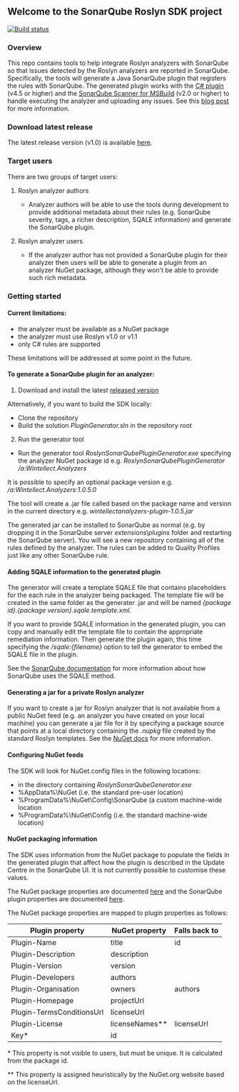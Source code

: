 ## Welcome to the SonarQube Roslyn SDK project

[![Build status](https://ci.appveyor.com/api/projects/status/q2gc65s7n4wjusp8/branch/master?svg=true)](https://ci.appveyor.com/project/SonarSource/sonarqube-roslyn-sdk/branch/master)

### Overview
This repo contains tools to help integrate Roslyn analyzers with SonarQube so that issues detected by the Roslyn analyzers are reported in SonarQube.
Specifically, the tools will generate a Java SonarQube plugin that registers the rules with SonarQube. The generated plugin works with the [C# plugin](http://docs.sonarqube.org/x/bAAW) (v4.5 or higher) and the [SonarQube Scanner for MSBuild](http://docs.sonarqube.org/x/Lx9q) (v2.0 or higher) to handle executing the analyzer and uploading any issues.
See this [blog post](https://blogs.msdn.microsoft.com/visualstudioalm/2016/02/18/sonarqube-scanner-for-msbuild-v2-0-released-support-for-third-party-roslyn-analyzers/) for more information.

### Download latest release
The latest release version (v1.0) is available [here](https://github.com/SonarSource-VisualStudio/sonarqube-roslyn-sdk/releases/download/1.0/SonarQube.Roslyn.SDK-1.0.zip).

### Target users
There are two groups of target users:

1. Roslyn analyzer authors
   - Analyzer authors will be able to use the tools during development to provide additional metadata about their rules (e.g. SonarQube severity, tags, a richer description, SQALE information) and generate the SonarQube plugin.

2. Roslyn analyzer users
   - If the analyzer author has not provided a SonarQube plugin for their analyzer then users will be able to generate a plugin from an analyzer NuGet package, although they won't be able to provide such rich metadata.

### Getting started

#### Current limitations:
   - the analyzer must be available as a NuGet package
   - the analyzer must use Roslyn v1.0 or v1.1
   - only C# rules are supported

These limitations will be addressed at some point in the future.

#### To generate a SonarQube plugin for an analyzer:
1. Download and install the latest [released version](https://github.com/SonarSource-VisualStudio/sonarqube-roslyn-sdk/releases/download/1.0/SonarQube.Roslyn.SDK-1.0.zip)
  
  Alternatively, if you want to build the SDK locally:
  * Clone the repository
  * Build the solution *PluginGenerator.sln* in the repository root

2. Run the generator tool
  * Run the generator tool *RoslynSonarQubePluginGenerator.exe* specifying the analyzer NuGet package id
  e.g. *RoslynSonarQubePluginGenerator /a:Wintellect.Analyzers*

It is possible to specify an optional package version
e.g. */a:Wintellect.Analyzers:1.0.5.0*

The tool will create a .jar file called based on the package name and version in the current directory
e.g. *wintellectanalyzers-plugin-1.0.5.jar*

The generated jar can be installed to SonarQube as normal (e.g. by dropping it in the SonarQube server *extensions\plugins* folder and restarting the SonarQube server).
You will see a new repository containing all of the rules defined by the analyzer. The rules can be added to Quality Profiles just like any other SonarQube rule.

#### Adding SQALE information to the generated plugin
The generator will create a template SQALE file that contains placeholders for the each rule in the analyzer being packaged. The template file will be created in the same folder as the generater .jar and will be named
*{package id}.{package version}.sqale.template.xml*.

If you want to provide SQALE information in the generated plugin, you can copy and manually edit the template file to contain the appropriate remediation information. Then generate the plugin again, this time specifying the */sqale:{filename}* option to tell the generator to embed the SQALE file in the plugin.

See the [SonarQube documentation](http://docs.sonarqube.org/display/SONAR/Technical+Debt) for more information about how SonarQube uses the SQALE method.


#### Generating a jar for a private Roslyn analyzer
If you want to create a jar for Roslyn analyzer that is not available from a public NuGet feed (e.g. an analyzer you have created on your local machine) you can generate a jar file for it by specifying a package source that points at a local directory containing the *.nupkg* file created by the standard Roslyn templates. See the [NuGet docs](https://docs.nuget.org/create/hosting-your-own-nuget-feeds) for more information.

#### Configuring NuGet feeds
The SDK will look for NuGet.config files in the following locations:
- in the directory containing *RoslynSonarQubeGenerator.exe*
- %AppData%\NuGet (i.e. the standard pre-user location)
- %ProgramData%\NuGet\Config\SonarQube (a custom machine-wide location
- %ProgramData%\NuGet\Config (i.e. the standard machine-wide location)

#### NuGet packaging information

The SDK uses information from the NuGet package to populate the fields in the generated plugin that affect how the plugin is described in the Update Centre in the SonarQube UI. It is not currently possible to customise these values.

The NuGet package properties are documented [here](http://docs.nuget.org/Create/Nuspec-Reference) and the SonarQube plugin properties are documented [here](http://docs.sonarqube.org/display/DEV/Build+plugin).

The NuGet package properties are mapped to plugin properties as follows:

| Plugin property           | NuGet property | Falls back to |
|---------------------------|----------------|---------------|
| Plugin-Name               | title          | id            |
| Plugin-Description        | description    |               |
| Plugin-Version            | version        |               |
| Plugin-Developers         | authors        |               |
| Plugin-Organisation       | owners         | authors       |
| Plugin-Homepage           | projectUrl     |               |
| Plugin-TermsConditionsUrl | licenseUrl     |               |
| Plugin-License            | licenseNames** | licenseUrl    |
| Key*                      | id             |               |

\* This property is not visible to users, but must be unique. It is calculated from the package id.

\*\* This property is assigned heuristically by the NuGet.org website based on the licenseUrl.
